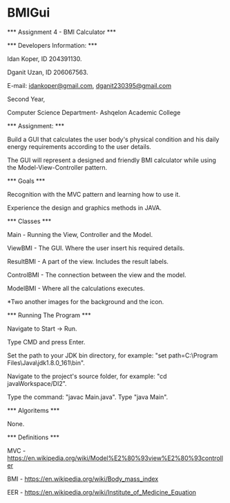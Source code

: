 # BMIGui
*** Assignment 4 - BMI Calculator ***

*** Developers Information: ***

Idan Koper, ID 204391130.

Dganit Uzan, ID 206067563.

E-mail: idankoper@gmail.com, dganit230395@gmail.com

Second Year,

Computer Science Department- Ashqelon Academic College

*** Assignment: ***

Build a GUI that calculates the user body's physical condition and his daily energy requirements according to the user details. 

The GUI will represent a designed and friendly BMI calculator while using the Model-View-Controller pattern.

*** Goals ***

Recognition with the MVC pattern and learning how to use it.

Experience the design and graphics methods in JAVA. 

*** Classes ***

Main - Running the View, Controller and the Model.

ViewBMI - The GUI. Where the user insert his required details.

ResultBMI - A part of the view. Includes the result labels.

ControlBMI - The connection between the view and the model. 

ModelBMI - Where all the calculations executes.

*Two another images for the background and the icon.

*** Running The Program ***

Navigate to Start -> Run. 

Type CMD and press Enter. 

Set the path to your JDK bin directory, for example: "set path=C:\Program Files\Java\jdk1.8.0_161\bin". 

Navigate to the project's source folder, for example: "cd javaWorkspace/DI2". 

Type the command: "javac Main.java". Type "java Main".


*** Algoritems ***

None.

*** Definitions ***

MVC - https://en.wikipedia.org/wiki/Model%E2%80%93view%E2%80%93controller

BMI - https://en.wikipedia.org/wiki/Body_mass_index

EER - https://en.wikipedia.org/wiki/Institute_of_Medicine_Equation


